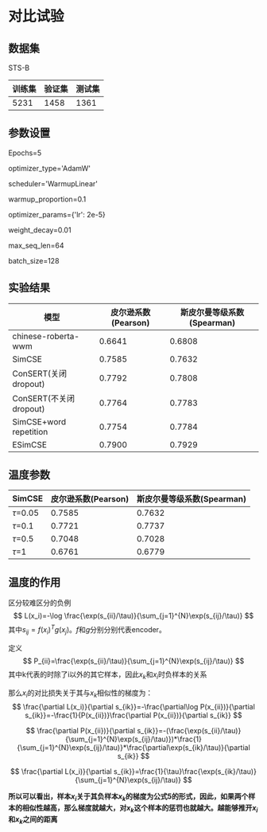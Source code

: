# 对比试验

## 数据集

STS-B

| 训练集 | 验证集 | 测试集 |
| ------ | ------ | ------ |
| 5231   | 1458   | 1361   |





## 参数设置

Epochs=5

optimizer_type='AdamW'

scheduler='WarmupLinear'

warmup_proportion=0.1

optimizer_params={'lr': 2e-5}

weight_decay=0.01

max_seq_len=64

batch_size=128

## 实验结果

| 模型                   | 皮尔逊系数(Pearson) | 斯皮尔曼等级系数(Spearman) |
| ---------------------- | ------------------- | -------------------------- |
| chinese-roberta-wwm    | 0.6641              | 0.6808                     |
| SimCSE                 | 0.7585              | 0.7632                     |
| ConSERT(关闭dropout)   | 0.7792              | 0.7808                     |
| ConSERT(不关闭dropout) | 0.7764              | 0.7783                     |
| SimCSE+word repetition | 0.7754              | 0.7784                     |
| ESimCSE                | 0.7900              | 0.7929                     |



## 温度参数

| SimCSE      | 皮尔逊系数(Pearson) | 斯皮尔曼等级系数(Spearman) |
| ----------- | ------------------- | -------------------------- |
| $\tau$=0.05 | 0.7585              | 0.7632                     |
| $\tau$=0.1  | 0.7721              | 0.7737                     |
| $\tau$=0.5  | 0.7048              | 0.7028                     |
| $\tau$=1    | 0.6761              | 0.6779                     |



## 温度的作用

区分较难区分的负例
$$
L(x_i)=-\log \frac{\exp(s_{ii}/\tau)}{\sum_{j=1}^{N}\exp(s_{ij}/\tau)}
$$
其中$s_{ij}=f(x_i)^Tg(x_j)$。$f$和$g$分别分别代表encoder。

定义
$$
P_{ii}=\frac{\exp(s_{ii}/\tau)}{\sum_{j=1}^{N}\exp(s_{ij}/\tau)}
$$
其中k代表的时除了i以外的其它样本，因此$x_k$和$x_i$时负样本的关系

那么$x_i$的对比损失关于其与$x_k$相似性的梯度为：
$$
\frac{\partial L(x_i)}{\partial s_{ik}}=-\frac{\partial\log P(x_{ii})}{\partial s_{ik}}=-\frac{1}{P(x_{ii})}\frac{\partial P(x_{ii})}{\partial s_{ik}}
$$

$$
\frac{\partial P(x_{ii})}{\partial s_{ik}}=-(\frac{\exp(s_{ii}/\tau)}{\sum_{j=1}^{N}\exp(s_{ij}/\tau)})*\frac{1}{\sum_{j=1}^{N}\exp(s_{ij}/\tau)}*\frac{\partial\exp(s_{ik}/\tau)}{\partial s_{ik}}
$$

$$
\frac{\partial L(x_i)}{\partial s_{ik}}=\frac{1}{\tau}\frac{\exp(s_{ik}/\tau)}{\sum_{j=1}^{N}\exp(s_{ij}/\tau)}
$$

**所以可以看出，样本$x_i$关于其负样本$x_k$的梯度为公式5的形式，因此，如果两个样本的相似性越高，那么梯度就越大，对$x_k$这个样本的惩罚也就越大。越能够推开$x_i$和$x_k$之间的距离**

